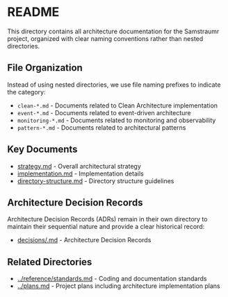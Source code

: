 <!--
Copyright (c) 2025 Eric C. Mumford (@heymumford)

This software was developed with analytical assistance from AI tools 
including Claude 3.7 Sonnet, Claude Code, and Google Gemini Deep Research,
which were used as paid services. All intellectual property rights 
remain exclusively with the copyright holder listed above.

Licensed under the Mozilla Public License 2.0
-->

# README

This directory contains all architecture documentation for the Samstraumr project, organized with clear naming conventions rather than nested directories.

## File Organization

Instead of using nested directories, we use file naming prefixes to indicate the category:

- `clean-*.md` - Documents related to Clean Architecture implementation
- `event-*.md` - Documents related to event-driven architecture
- `monitoring-*.md` - Documents related to monitoring and observability
- `pattern-*.md` - Documents related to architectural patterns

## Key Documents

- [strategy.md](strategy.md) - Overall architectural strategy
- [implementation.md](implementation.md) - Implementation details
- [directory-structure.md](directory-structure.md) - Directory structure guidelines

## Architecture Decision Records

Architecture Decision Records (ADRs) remain in their own directory to maintain their sequential nature and provide a clear historical record:

- [decisions/.md](decisions/.md) - Architecture Decision Records

## Related Directories

- [../reference/standards.md](../reference/standards.md) - Coding and documentation standards
- [../plans.md](../plans.md) - Project plans including architecture implementation plans
